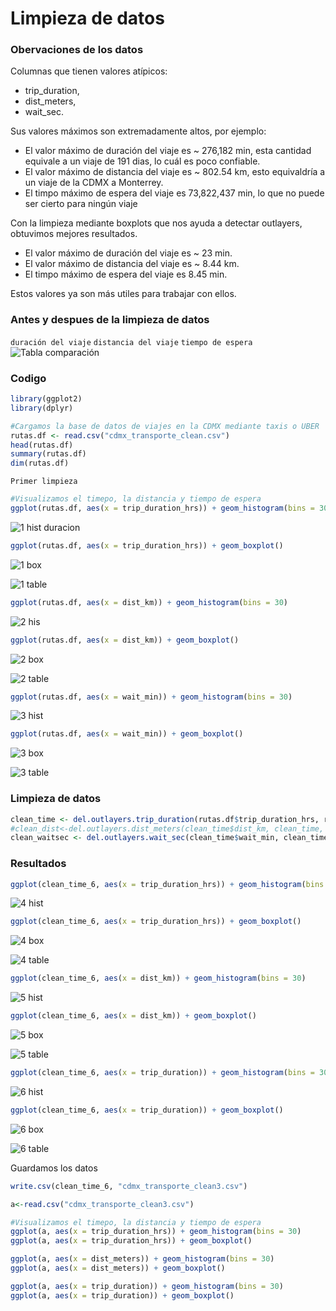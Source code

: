 # Limpieza de datos


### Obervaciones de los datos

Columnas que tienen valores atípicos: 

- trip_duration,
- dist_meters, 
- wait_sec. 

Sus valores máximos son extremadamente altos, por ejemplo:

- El valor máximo de duración del viaje es ~ 276,182 min, esta cantidad equivale a un viaje de 191 dias, lo cuál es poco confiable.
- El valor máximo de distancia del viaje es ~ 802.54 km, esto equivaldría a un viaje de la CDMX a Monterrey.
- El timpo máximo de espera del viaje es 73,822,437 min, lo que no puede ser cierto para ningún viaje

Con la limpieza mediante boxplots que nos ayuda a detectar outlayers, obtuvimos mejores resultados.

- El valor máximo de duración del viaje es ~ 23 min.
- El valor máximo de distancia del viaje es ~ 8.44 km.
- El timpo máximo de espera del viaje es 8.45 min.

Estos valores ya son más utiles para trabajar con ellos.


### Antes y despues de la limpieza de datos 

```duración del viaje``` ```distancia del viaje``` ```tiempo de espera```
![Tabla comparación](https://user-images.githubusercontent.com/71915068/107182730-e571f000-69a2-11eb-987d-5e3e1e018045.PNG)


### Codigo

```R
library(ggplot2)
library(dplyr)

#Cargamos la base de datos de viajes en la CDMX mediante taxis o UBER
rutas.df <- read.csv("cdmx_transporte_clean.csv")
head(rutas.df)
summary(rutas.df)
dim(rutas.df)
```

```Primer limpieza```
```R
#Visualizamos el timepo, la distancia y tiempo de espera
ggplot(rutas.df, aes(x = trip_duration_hrs)) + geom_histogram(bins = 30)
```
![1 hist duracion](https://user-images.githubusercontent.com/71915068/107176044-f2d3ae00-6993-11eb-96e2-955cf1d8ee1c.png)
```R
ggplot(rutas.df, aes(x = trip_duration_hrs)) + geom_boxplot()
```
![1 box](https://user-images.githubusercontent.com/71915068/107176059-f6673500-6993-11eb-932d-47bdc2dd8b84.png)

![1 table](https://user-images.githubusercontent.com/71915068/107180085-9b3a4000-699d-11eb-9254-26a9366cd674.PNG)

```R
ggplot(rutas.df, aes(x = dist_km)) + geom_histogram(bins = 30)
```
![2 his](https://user-images.githubusercontent.com/71915068/107176047-f404db00-6993-11eb-8676-ba9cdc25ef16.png)


```R
ggplot(rutas.df, aes(x = dist_km)) + geom_boxplot()
```
![2 box](https://user-images.githubusercontent.com/71915068/107176046-f36c4480-6993-11eb-8e9b-f845d1196cab.png)

![2 table](https://user-images.githubusercontent.com/71915068/107180087-9bd2d680-699d-11eb-890c-b7721486c040.PNG)
```R
ggplot(rutas.df, aes(x = wait_min)) + geom_histogram(bins = 30)
```
![3 hist](https://user-images.githubusercontent.com/71915068/107176049-f49d7180-6993-11eb-84b2-47b6ed9dfbeb.png)

```R
ggplot(rutas.df, aes(x = wait_min)) + geom_boxplot()
```
![3 box](https://user-images.githubusercontent.com/71915068/107176048-f404db00-6993-11eb-8072-459fa8c43bfa.png)

![3 table](https://user-images.githubusercontent.com/71915068/107180088-9bd2d680-699d-11eb-8cf5-bfd6594e02b8.PNG)

### Limpieza de datos
```R
clean_time <- del.outlayers.trip_duration(rutas.df$trip_duration_hrs, rutas.df,trip_duration_hrs)
#clean_dist<-del.outlayers.dist_meters(clean_time$dist_km, clean_time, dist_km)
clean_waitsec <- del.outlayers.wait_sec(clean_time$wait_min, clean_time, wait_min)
```

### Resultados

```R
ggplot(clean_time_6, aes(x = trip_duration_hrs)) + geom_histogram(bins = 30)
```
![4 hist](https://user-images.githubusercontent.com/71915068/107176053-f5360800-6993-11eb-9845-a1237c28bb43.png)

```R
ggplot(clean_time_6, aes(x = trip_duration_hrs)) + geom_boxplot()
```
![4 box](https://user-images.githubusercontent.com/71915068/107176050-f49d7180-6993-11eb-800a-1dcf5403b010.png)

![4 table](https://user-images.githubusercontent.com/71915068/107180089-9bd2d680-699d-11eb-98af-60bc8b838b83.PNG)

```R
ggplot(clean_time_6, aes(x = dist_km)) + geom_histogram(bins = 30)
```
![5 hist](https://user-images.githubusercontent.com/71915068/107176055-f5ce9e80-6993-11eb-822a-aec0160f0af2.png)
```R
ggplot(clean_time_6, aes(x = dist_km)) + geom_boxplot()

```
![5 box](https://user-images.githubusercontent.com/71915068/107176054-f5360800-6993-11eb-83e0-3fd19163e106.png)

![5 table](https://user-images.githubusercontent.com/71915068/107180091-9bd2d680-699d-11eb-81a7-861fe25e4fbd.PNG)

```R
ggplot(clean_time_6, aes(x = trip_duration)) + geom_histogram(bins = 30)

```
![6  hist](https://user-images.githubusercontent.com/71915068/107176058-f6673500-6993-11eb-8946-dc9b92ed6a78.png)

```R
ggplot(clean_time_6, aes(x = trip_duration)) + geom_boxplot()
```
![6  box](https://user-images.githubusercontent.com/71915068/107176057-f5ce9e80-6993-11eb-817c-70cead3a2654.png)

![6 table](https://user-images.githubusercontent.com/71915068/107180095-9c6b6d00-699d-11eb-87bd-ae5d8811a3e1.PNG)

Guardamos los datos
```R
write.csv(clean_time_6, "cdmx_transporte_clean3.csv")

a<-read.csv("cdmx_transporte_clean3.csv")

#Visualizamos el timepo, la distancia y tiempo de espera
ggplot(a, aes(x = trip_duration_hrs)) + geom_histogram(bins = 30)
ggplot(a, aes(x = trip_duration_hrs)) + geom_boxplot()

ggplot(a, aes(x = dist_meters)) + geom_histogram(bins = 30)
ggplot(a, aes(x = dist_meters)) + geom_boxplot()

ggplot(a, aes(x = trip_duration)) + geom_histogram(bins = 30)
ggplot(a, aes(x = trip_duration)) + geom_boxplot()
```
